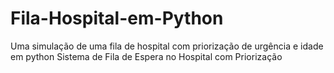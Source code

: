 # Fila-Hospital-em-Python
Uma simulação de uma fila de hospital com priorização de urgência e idade em python
Sistema de Fila de Espera no Hospital com Priorização


